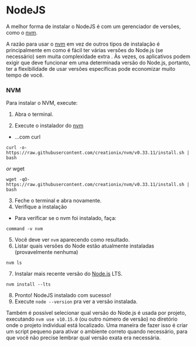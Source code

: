 # NodeJS

A melhor forma de instalar o NodeJS é com um gerenciador de versões, como o [nvm](https://github.com/creationix/nvm).

A razão para usar o [nvm](https://github.com/creationix/nvm) em vez de outros tipos de instalação é principalmente em como é fácil ter várias versões do Node.js (se necessário) sem muita complexidade extra . Às vezes, os aplicativos podem exigir que deve funcionar em uma determinada versão do Node.js, portanto, ter a flexibilidade de usar versões específicas pode economizar muito tempo de você.

### NVM

Para instalar o NVM, execute:

1. Abra o terminal.

2. Execute o instalador do [nvm](https://github.com/creationix/nvm)

- ...com curl
  
```shell
curl -o- https://raw.githubusercontent.com/creationix/nvm/v0.33.11/install.sh | bash
```
*or* wget

```shell
wget -qO- https://raw.githubusercontent.com/creationix/nvm/v0.33.11/install.sh | bash
```

3. Feche o terminal e abra novamente.
4. Verifique a instalação

- Para verificar se o nvm foi instalado, faça:

```shell
command -v nvm
```

5. Você deve ver `nvm` aparecendo como resultado. 
6. Listar quais versões do Node estão atualmente instaladas (provavelmente nenhuma)
```shell
nvm ls
```

7. Instalar mais recente versão do [Node.js](https://nodejs.org/en/) LTS.
  ```shell
  nvm install --lts
  ``` 

8. Pronto! NodeJS instalado com sucesso! 
9. Execute `node --version` pra ver a versão instalada.

Também é possível selecionar qual versão do Node.js é usada por projeto, executando `nvm use v10.15.0` (ou outro número de versão) no diretório onde o projeto individual está localizado. Uma maneira de fazer isso é criar um script pequeno para ativar o ambiente correto quando necessário, para que você não precise lembrar qual versão exata era necessária.
